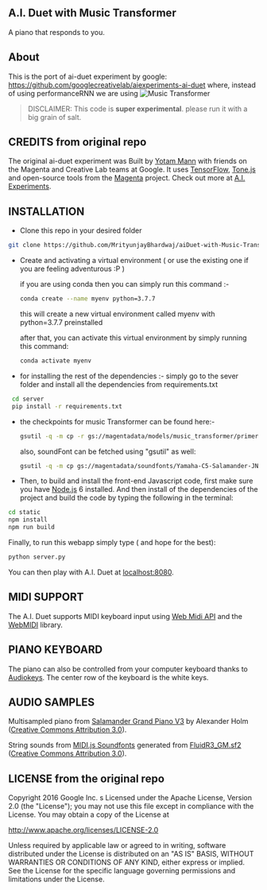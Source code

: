 ## A.I. Duet with Music Transformer

A piano that responds to you.

## About

This is the port of ai-duet experiment by google: https://github.com/googlecreativelab/aiexperiments-ai-duet where, instead of using performanceRNN we are using ![Music Transformer](https://magenta.tensorflow.org/music-transformer)

> DISCLAIMER: This code is **super experimental**. please run it with a big grain of salt.

## CREDITS from original repo

The original ai-duet experiment was Built by [Yotam Mann](https://github.com/tambien) with friends on the Magenta and Creative Lab teams at Google. It uses [TensorFlow](https://tensorflow.org), [Tone.js](https://github.com/Tonejs/Tone.js) and open-source tools from the [Magenta](https://magenta.tensorflow.org/) project. Check out more at [A.I. Experiments](https://aiexperiments.withgoogle.com).


## INSTALLATION

* Clone this repo in your desired folder
```bash
git clone https://github.com/MrityunjayBhardwaj/aiDuet-with-Music-Transformer.git
```

* Create and activating a virtual environment ( or use the existing one if you are feeling adventurous :P )

    if you are using conda then you can simply run this command :-

    ```bash
    conda create --name myenv python=3.7.7
    ```

    this will create a new virtual environment called myenv with python=3.7.7 preinstalled

    after that, you can activate this virtual environment by simply running this command:

    ```bash
    conda activate myenv
    ```

* for installing the rest of the dependencies :- simply go to the sever folder and install all the dependencies from requirements.txt

```bash
 cd server
 pip install -r requirements.txt
```

* the checkpoints for music Transformer can be found here:-

    ```bash
    gsutil -q -m cp -r gs://magentadata/models/music_transformer/primers/* ./assets/checkpoints
    ```

    also, soundFont can be fetched using "gsutil" as well:

    ```bash
    gsutil -q -m cp gs://magentadata/soundfonts/Yamaha-C5-Salamander-JNv5.1.sf2 ./assets/soundFonts
    ```


* Then, to build and install the front-end Javascript code, first make sure you have [Node.js](https://nodejs.org) 6 installed. And then install of the dependencies of the project and build the code by typing the following in the terminal: 


```bash
cd static
npm install
npm run build
```

Finally, to run this webapp simply type ( and hope for the best):

```bash
python server.py
```

You can then play with A.I. Duet at [localhost:8080](http://localhost:8080).


## MIDI SUPPORT

The A.I. Duet supports MIDI keyboard input using [Web Midi API](https://webaudio.github.io/web-midi-api/) and the [WebMIDI](https://github.com/cotejp/webmidi) library. 

## PIANO KEYBOARD

The piano can also be controlled from your computer keyboard thanks to [Audiokeys](https://github.com/kylestetz/AudioKeys). The center row of the keyboard is the white keys.

## AUDIO SAMPLES

Multisampled piano from [Salamander Grand Piano V3](https://archive.org/details/SalamanderGrandPianoV3) by Alexander Holm ([Creative Commons Attribution 3.0](https://creativecommons.org/licenses/by/3.0/)).

String sounds from [MIDI.js Soundfonts](https://github.com/gleitz/midi-js-soundfonts) generated from [FluidR3_GM.sf2](http://www.musescore.org/download/fluid-soundfont.tar.gz) ([Creative Commons Attribution 3.0](https://creativecommons.org/licenses/by/3.0/)).

## LICENSE from the original repo

Copyright 2016 Google Inc.
s
Licensed under the Apache License, Version 2.0 (the "License");
you may not use this file except in compliance with the License.
You may obtain a copy of the License at

http://www.apache.org/licenses/LICENSE-2.0

Unless required by applicable law or agreed to in writing, software
distributed under the License is distributed on an "AS IS" BASIS,
WITHOUT WARRANTIES OR CONDITIONS OF ANY KIND, either express or implied.
See the License for the specific language governing permissions and
limitations under the License.
